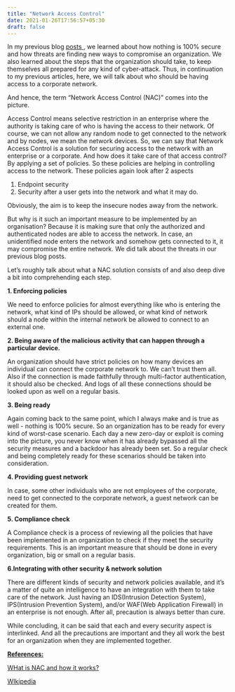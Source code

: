 ```yaml
---
title: "Network Access Control"
date: 2021-01-26T17:56:57+05:30
draft: false
---
```


In my previous blog  <a href="https://shrutirupa.me/posts/ "> posts </a>, we learned about how nothing is 100% secure and how threats are finding new ways to compromise an organization. We also learned about the steps that the organization should take, to keep themselves all prepared for any kind of cyber-attack.
Thus, in continuation to my previous articles, here, we will talk about who should be having access to a corporate network. 

And hence, the term “Network Access Control (NAC)” comes into the picture.

Access Control means selective restriction in an enterprise where the authority is taking care of who is having the access to their network. Of course, we can not allow any random node to get connected to the network and by nodes, we mean the network devices. 
So, we can say that Network Access Control is a solution for securing access to the network with an enterprise or a corporate.
And how does it take care of that access control?
By applying a set of policies. So these policies are helping in controlling access to the network.
These policies again look after 2 aspects
1. Endpoint security
2. Security after a user gets into the network and what it may do.


Obviously, the aim is to keep the insecure nodes away from the network. 

<p>
But why is it such an important measure to be implemented by an organisation? 
Because it is making sure that only the authorized and authenticated nodes are able to access the network. In case, an unidentified node enters the network and somehow gets connected to it, it may compromise the entire network. We did talk about the threats in our previous blog posts.
</p>
<p>
Let’s roughly talk about what a NAC solution consists of and also deep dive a bit into comprehending each step.
</p>
<p>
<b>1. Enforcing policies </b>
<p>
We need to enforce policies for almost everything like who is entering the network, what kind of IPs should be allowed, or what kind of network should a node within the internal network be allowed to connect to an external one.
</p>
<p> 
<b>2. Being aware of the malicious activity that can happen through a particular device.</b> </p>
<p>
An organization should have strict policies on how many devices an individual can connect the corporate network to. We can’t trust them all. Also if the connection is made faithfully through multi-factor authentication, it should also be checked. And logs of all these connections should be looked upon as well on a regular basis.
</p>
<p>
<b>3. Being ready </b> </p>
<p>
Again coming back to the same point, which I always make and is true as well - nothing is 100% secure. So an organization has to be ready for every kind of worst-case scenario. Each day a new zero-day or exploit is coming into the picture, you never know when it has already bypassed all the security measures and a backdoor has already been set. So a regular check and being completely ready for these scenarios should be taken into consideration.
</p>
<p>
<b>4. Providing guest network </b> </p>
<p>
In case, some other individuals who are not employees of the corporate, need to get connected to the corporate network, a guest network can be created for them. </p>
<p>
<b>5. Compliance check</b></p>
<p>
A Compliance check is a process of reviewing all the policies that have been implemented in an organization to check if they meet the security requirements. This is an important measure that should be done in every organization, big or small on a regular basis. </p>
<p>
<b>6.Integrating with other security & network solution </b></p>
<p>
There are different kinds of security and network policies available, and it’s a matter of quite an intelligence to have an integration with them to take care of the network. Just having an IDS(Intrusion Detection System), IPS(Intrusion Prevention System), and/or WAF(Web Application Firewall) in an enterprise is not enough.  After all, precaution is always better than cure.
</p>
<p>
While concluding, it can be said that each and every security aspect is interlinked.  And all the precautions are important and they all work the best for an organization when they are implemented together.
</p>


<b> <u> References: </u> </b>

<p> <a href="https://www.cisco.com/c/en_in/products/security/what-is-network-access-control-nac.html#~how-nac-works"> WHat is NAC and how it works?  </a>  </p>
<p> <a href="https://en.m.wikipedia.org/wiki/Network_Access_Control"> WIkipedia </a>  </p>



